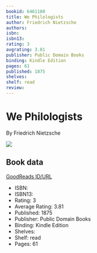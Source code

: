 ```yaml
---
bookid: 6461180
title: We Philologists
author: Friedrich Nietzsche
authors: 
isbn: 
isbn13: 
rating: 3
avgrating: 3.81
publisher: Public Domain Books
binding: Kindle Edition
pages: 61
published: 1875
shelves: 
shelf: read
review: 
---
```


# We Philologists

By Friedrich Nietzsche

![](https://i.gr-assets.com/images/S/compressed.photo.goodreads.com/books/1328315090l/6461180.jpg)

## Book data

[GoodReads ID/URL](https://www.goodreads.com/book/show/6461180)

- ISBN: 
- ISBN13: 
- Rating: 3
- Average Rating: 3.81
- Published: 1875
- Publisher: Public Domain Books
- Binding: Kindle Edition
- Shelves: 
- Shelf: read
- Pages: 61

